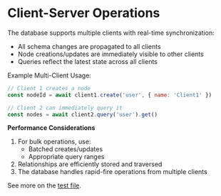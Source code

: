 # Client-Server Operations

The database supports multiple clients with real-time synchronization:

- All schema changes are propagated to all clients
- Node creations/updates are immediately visible to other clients
- Queries reflect the latest state across all clients

Example Multi-Client Usage:

```javascript
// Client 1 creates a node
const nodeId = await client1.create('user', { name: 'Client1' })

// Client 2 can immediately query it
const nodes = await client2.query('user').get()
```

**Performance Considerations**

1. For bulk operations, use:
   - Batched creates/updates
   - Appropriate query ranges
2. Relationships are efficiently stored and traversed
3. The database handles rapid-fire operations from multiple clients

See more on the [test file](https://github.com/atelier-saulx/based/blob/main/packages/db/test/clientServer.ts).

